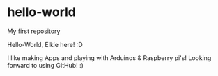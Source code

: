 # hello-world
My first repository

Hello-World, Elkie here! :D 

I like making Apps and playing with Arduinos & Raspberry pi's!
Looking forward to using GitHub! :)
